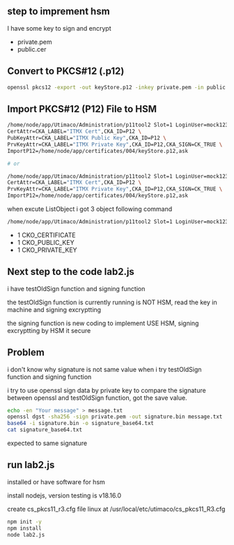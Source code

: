 ## step to imprement hsm

I have some key to sign and encrypt

- private.pem
- public.cer

## Convert to PKCS#12 (.p12)

```bash
openssl pkcs12 -export -out keyStore.p12 -inkey private.pem -in public.cer
```

## Import PKCS#12 (P12) File to HSM

```bash
/home/node/app/Utimaco/Administration/p11tool2 Slot=1 LoginUser=mock123 \
CertAttr=CKA_LABEL="ITMX Cert",CKA_ID=P12 \
PubKeyAttr=CKA_LABEL="ITMX Public Key",CKA_ID=P12 \
PrvKeyAttr=CKA_LABEL="ITMX Private Key",CKA_ID=P12,CKA_SIGN=CK_TRUE \
ImportP12=/home/node/app/certificates/004/keyStore.p12,ask

# or

/home/node/app/Utimaco/Administration/p11tool2 Slot=1 LoginUser=mock123 \
CertAttr=CKA_LABEL="ITMX Cert",CKA_ID=P12 \
PrvKeyAttr=CKA_LABEL="ITMX Private Key",CKA_ID=P12,CKA_SIGN=CK_TRUE \
ImportP12=/home/node/app/certificates/004/keyStore.p12,ask
```

when excute ListObject i got 3 object following command

```bash
/home/node/app/Utimaco/Administration/p11tool2 Slot=1 LoginUser=mock123 ListObjects
```

- 1 CKO_CERTIFICATE
- 1 CKO_PUBLIC_KEY
- 1 CKO_PRIVATE_KEY

## Next step to the code lab2.js

i have testOldSign function and signing function

the testOldSign function is currently running is NOT HSM, read the key in machine and signing excryptting

the signing function is new coding to implement USE HSM, signing excryptting by HSM it secure


## Problem

i don't know why signature is not same value when i try testOldSign function and signing function

i try to use openssl sign data by private key to compare the signature between openssl and testOldSign function, got the save value.

```bash
echo -en "Your message" > message.txt
openssl dgst -sha256 -sign private.pem -out signature.bin message.txt
base64 -i signature.bin -o signature_base64.txt
cat signature_base64.txt
```

expected to same signature

## run lab2.js

installed or have software for hsm

install nodejs, version testing is v18.16.0

create cs_pkcs11_r3.cfg file linux at /usr/local/etc/utimaco/cs_pkcs11_R3.cfg

```bash
npm init -y
npm install
node lab2.js
```
